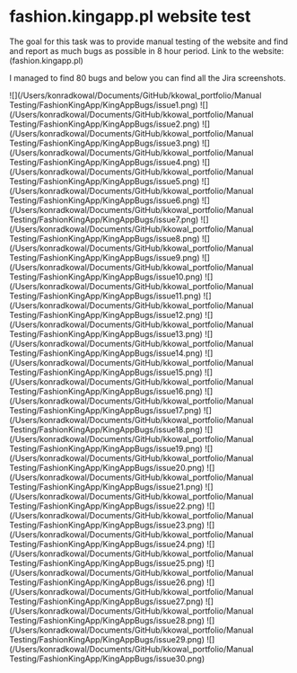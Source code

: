 # fashion.kingapp.pl website test

The goal for this task was to provide manual testing of the website and find and report as much bugs as possible in 8 hour period.
Link to the website: (fashion.kingapp.pl)

I managed to find 80 bugs and below you can find all the Jira screenshots.

![](/Users/konradkowal/Documents/GitHub/kkowal_portfolio/Manual Testing/FashionKingApp/KingAppBugs/issue1.png)
![](/Users/konradkowal/Documents/GitHub/kkowal_portfolio/Manual Testing/FashionKingApp/KingAppBugs/issue2.png)
![](/Users/konradkowal/Documents/GitHub/kkowal_portfolio/Manual Testing/FashionKingApp/KingAppBugs/issue3.png)
![](/Users/konradkowal/Documents/GitHub/kkowal_portfolio/Manual Testing/FashionKingApp/KingAppBugs/issue4.png)
![](/Users/konradkowal/Documents/GitHub/kkowal_portfolio/Manual Testing/FashionKingApp/KingAppBugs/issue5.png)
![](/Users/konradkowal/Documents/GitHub/kkowal_portfolio/Manual Testing/FashionKingApp/KingAppBugs/issue6.png)
![](/Users/konradkowal/Documents/GitHub/kkowal_portfolio/Manual Testing/FashionKingApp/KingAppBugs/issue7.png)
![](/Users/konradkowal/Documents/GitHub/kkowal_portfolio/Manual Testing/FashionKingApp/KingAppBugs/issue8.png)
![](/Users/konradkowal/Documents/GitHub/kkowal_portfolio/Manual Testing/FashionKingApp/KingAppBugs/issue9.png)
![](/Users/konradkowal/Documents/GitHub/kkowal_portfolio/Manual Testing/FashionKingApp/KingAppBugs/issue10.png)
![](/Users/konradkowal/Documents/GitHub/kkowal_portfolio/Manual Testing/FashionKingApp/KingAppBugs/issue11.png)
![](/Users/konradkowal/Documents/GitHub/kkowal_portfolio/Manual Testing/FashionKingApp/KingAppBugs/issue12.png)
![](/Users/konradkowal/Documents/GitHub/kkowal_portfolio/Manual Testing/FashionKingApp/KingAppBugs/issue13.png)
![](/Users/konradkowal/Documents/GitHub/kkowal_portfolio/Manual Testing/FashionKingApp/KingAppBugs/issue14.png)
![](/Users/konradkowal/Documents/GitHub/kkowal_portfolio/Manual Testing/FashionKingApp/KingAppBugs/issue15.png)
![](/Users/konradkowal/Documents/GitHub/kkowal_portfolio/Manual Testing/FashionKingApp/KingAppBugs/issue16.png)
![](/Users/konradkowal/Documents/GitHub/kkowal_portfolio/Manual Testing/FashionKingApp/KingAppBugs/issue17.png)
![](/Users/konradkowal/Documents/GitHub/kkowal_portfolio/Manual Testing/FashionKingApp/KingAppBugs/issue18.png)
![](/Users/konradkowal/Documents/GitHub/kkowal_portfolio/Manual Testing/FashionKingApp/KingAppBugs/issue19.png)
![](/Users/konradkowal/Documents/GitHub/kkowal_portfolio/Manual Testing/FashionKingApp/KingAppBugs/issue20.png)
![](/Users/konradkowal/Documents/GitHub/kkowal_portfolio/Manual Testing/FashionKingApp/KingAppBugs/issue21.png)
![](/Users/konradkowal/Documents/GitHub/kkowal_portfolio/Manual Testing/FashionKingApp/KingAppBugs/issue22.png)
![](/Users/konradkowal/Documents/GitHub/kkowal_portfolio/Manual Testing/FashionKingApp/KingAppBugs/issue23.png)
![](/Users/konradkowal/Documents/GitHub/kkowal_portfolio/Manual Testing/FashionKingApp/KingAppBugs/issue24.png)
![](/Users/konradkowal/Documents/GitHub/kkowal_portfolio/Manual Testing/FashionKingApp/KingAppBugs/issue25.png)
![](/Users/konradkowal/Documents/GitHub/kkowal_portfolio/Manual Testing/FashionKingApp/KingAppBugs/issue26.png)
![](/Users/konradkowal/Documents/GitHub/kkowal_portfolio/Manual Testing/FashionKingApp/KingAppBugs/issue27.png)
![](/Users/konradkowal/Documents/GitHub/kkowal_portfolio/Manual Testing/FashionKingApp/KingAppBugs/issue28.png)
![](/Users/konradkowal/Documents/GitHub/kkowal_portfolio/Manual Testing/FashionKingApp/KingAppBugs/issue29.png)
![](/Users/konradkowal/Documents/GitHub/kkowal_portfolio/Manual Testing/FashionKingApp/KingAppBugs/issue30.png)

